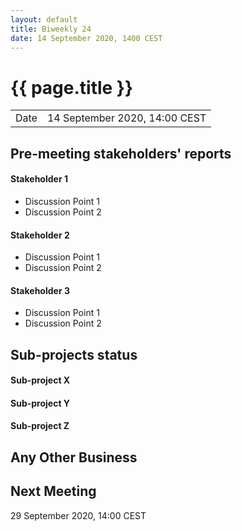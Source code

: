 ```yaml
---
layout: default
title: Biweekly 24
date: 14 September 2020, 1400 CEST
---
```


<script src="https://code.jquery.com/jquery-1.11.1.min.js">
</script>
<script src="/javascripts/edit.js"></script>
<script>setEditButonNm();</script>

# {{ page.title }}

|||
|---|---|
| Date | 14 September 2020, 14:00 CEST |


## Pre-meeting stakeholders' reports

<!-- Please keep in mind that the minutes are publicly available.-->

#### Stakeholder 1
* Discussion Point 1
* Discussion Point 2

#### Stakeholder 2
* Discussion Point 1
* Discussion Point 2

#### Stakeholder 3
* Discussion Point 1
* Discussion Point 2


## Sub-projects status


#### Sub-project X

#### Sub-project Y

#### Sub-project Z

##  Any Other Business

Next Meeting
------------

29 September 2020, 14:00 CEST


<div id="edit_page_div"></div>
